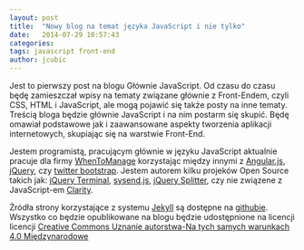 ```yaml
---
layout: post
title:  "Nowy blog na temat języka JavaScript i nie tylko"
date:   2014-07-29 10:57:43
categories: 
tags: javascript front-end
author: jcubic
---
```


Jest to pierwszy post na blogu Głównie JavaScript. Od czasu do czasu
będę zamieszczał wpisy na tematy związane głównie z Front-Endem, czyli CSS, HTML i
JavaScript, ale mogą pojawić się także posty na inne tematy. Treścią bloga będzie głównie
JavaScript i na nim postarm się skupić. Będę omawiał podstawowe jak i zaawansowane
aspekty tworzenia aplikacji internetowych, skupiając się na warstwie Front-End.

<!-- more -->

Jestem programistą, pracującym głównie w języku JavaScript aktualnie pracuje dla firmy
[WhenToManage](http://www.whentomanage.com/) korzystając między innymi z
[Angular.js](https://angularjs.org/), [jQuery](http://jquery.com/), czy
[twitter bootstrap](http://getbootstrap.com/). Jestem autorem kilku projeków Open Source takich jak:
[jQuery Terminal](http://terminal.jcubic.pl), [sysend.js](https://github.com/jcubic/sysend.js),
[jQuery Splitter](https://github.com/jcubic/jquery.splitter), czy nie związene z JavaScript-em
[Clarity](http://gnome-look.org/content/show.php?content=135654).

Źródła strony korzystające z systemu [Jekyll](http://jekyllrb.com/) są dostępne na 
[githubie](https://github.com/jcubic/jcubic.pl). Wszystko co będzie opublikowane na blogu będzie
udostępnione na licencji licencji [Creative Commons Uznanie autorstwa-Na tych samych warunkach 4.0 Międzynarodowe](cc-by-sa)

[cc-by-sa]: http://creativecommons.org/licenses/by-sa/4.0/
